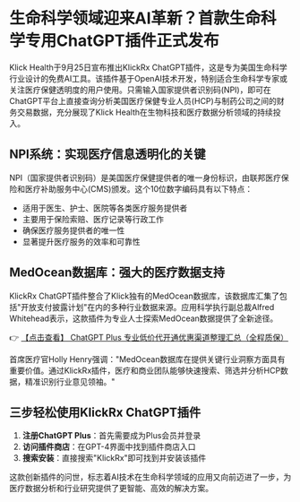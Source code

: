 # 生命科学领域迎来AI革新？首款生命科学专用ChatGPT插件正式发布

Klick Health于9月25日宣布推出KlickRx ChatGPT插件，这是专为美国生命科学行业设计的免费AI工具。该插件基于OpenAI技术开发，特别适合生命科学专家或关注医疗保健透明度的用户使用。只需输入国家提供者识别码(NPI)，即可在ChatGPT平台上直接查询分析美国医疗保健专业人员(HCP)与制药公司之间的财务交易数据，充分展现了Klick Health在生物科技和医疗数据分析领域的持续投入。

## NPI系统：实现医疗信息透明化的关键

NPI（国家提供者识别码）是美国医疗保健提供者的唯一身份标识，由联邦医疗保险和医疗补助服务中心(CMS)颁发。这个10位数字编码具有以下特点：
- 适用于医生、护士、医院等各类医疗服务提供者
- 主要用于保险索赔、医疗记录等行政工作
- 确保医疗服务提供者的唯一性
- 显著提升医疗服务的效率和可靠性

## MedOcean数据库：强大的医疗数据支持

KlickRx ChatGPT插件整合了Klick独有的MedOcean数据库，该数据库汇集了包括"开放支付披露计划"在内的多种行业数据来源。应用科学执行副总裁Alfred Whitehead表示，这款插件为专业人士探索MedOcean数据提供了全新途径。

👉 [【点击查看】 ChatGPT Plus 专业低价代开通优惠渠道整理汇总（全程质保）](https://bit.ly/DaiKai)

首席医疗官Holly Henry强调："MedOcean数据库在提供关键行业洞察方面具有重要价值。通过KlickRx插件，医疗和商业团队能够快速搜索、筛选并分析HCP数据，精准识别行业意见领袖。"

## 三步轻松使用KlickRx ChatGPT插件

1. **注册ChatGPT Plus**：首先需要成为Plus会员并登录
2. **访问插件商店**：在GPT-4界面中找到插件商店入口
3. **搜索安装**：直接搜索"KlickRx"即可找到并安装该插件

这款创新插件的问世，标志着AI技术在生命科学领域的应用又向前迈进了一步，为医疗数据分析和行业研究提供了更智能、高效的解决方案。